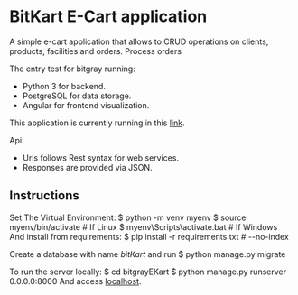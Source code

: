 # BitKart E-Cart application

A simple e-cart application that allows to CRUD operations on clients, products, facilities and orders. Process orders 

The entry test for bitgray running:
 * Python 3 for backend.
 * PostgreSQL for data storage.
 * Angular for frontend visualization.

This application is currently running in this [link](http://bitgrayekart.herokuapp.com).

Api: 
* Urls follows Rest syntax for web services. 
* Responses are provided via JSON.

## Instructions

Set The Virtual Environment:
    $ python -m venv myenv
    $ source myenv/bin/activate # If Linux
    $ myenv\Scripts\activate.bat # If Windows
And install from requirements:
	$ pip install  -r requirements.txt # --no-index

Create a database with name *bitKart* and run
    $ python manage.py migrate

To run the server locally:
    $ cd bitgrayEKart
    $ python manage.py runserver 0.0.0.0:8000
And access [localhost](http://localhost:8000).